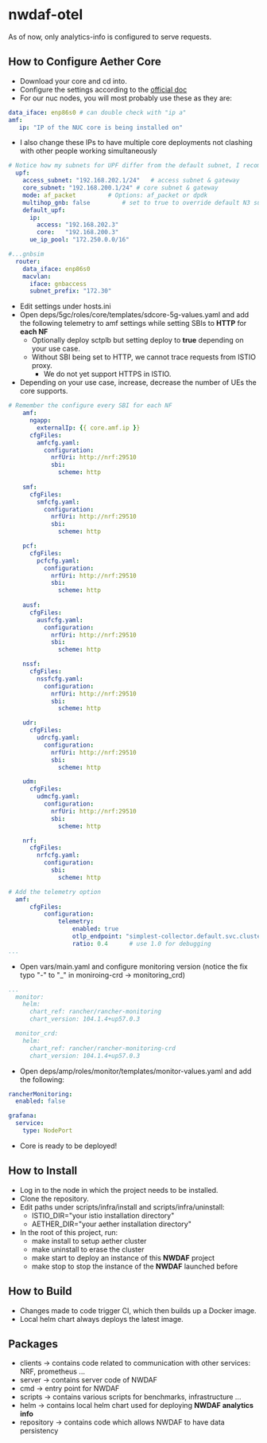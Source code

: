 # nwdaf-otel 

As of now, only analytics-info is configured to serve requests.

## How to Configure Aether Core

* Download your core and cd into.
* Configure the settings according to the [official doc](https://docs.aetherproject.org/master/onramp/start.html)
* For our nuc nodes, you will most probably use these as they are:
```yaml
data_iface: enp86s0 # can double check with "ip a"
amf:
   ip: "IP of the NUC core is being installed on"
```
* I also change these IPs to have multiple core deployments not clashing with other people working simultaneously
```yaml
# Notice how my subnets for UPF differ from the default subnet, I recommend changing your own subnets to a range unique to your deployment
  upf:
    access_subnet: "192.168.202.1/24"	# access subnet & gateway
    core_subnet: "192.168.200.1/24"	# core subnet & gateway
    mode: af_packet			# Options: af_packet or dpdk
    multihop_gnb: false			# set to true to override default N3 subnet
    default_upf:
      ip:
        access: "192.168.202.3"
        core:   "192.168.200.3"
      ue_ip_pool: "172.250.0.0/16"

#...gnbsim
  router:
    data_iface: enp86s0
    macvlan:
      iface: gnbaccess
      subnet_prefix: "172.30"
```
* Edit settings under hosts.ini
* Open deps/5gc/roles/core/templates/sdcore-5g-values.yaml and add the following telemetry to amf settings while setting SBIs to **HTTP** for **each NF**
  * Optionally deploy sctplb but setting deploy to **true** depending on your use case.
  * Without SBI being set to HTTP, we cannot trace requests from ISTIO proxy.
    * We do not yet support HTTPS in ISTIO.
* Depending on your use case, increase, decrease the number of UEs the core supports.
```yaml
# Remember the configure every SBI for each NF
    amf:
      ngapp:
        externalIp: {{ core.amf.ip }}
      cfgFiles:
        amfcfg.yaml:
          configuration:
            nrfUri: http://nrf:29510
            sbi:
              scheme: http
          
    smf:
      cfgFiles:
        smfcfg.yaml:
          configuration:
            nrfUri: http://nrf:29510
            sbi:
              scheme: http

    pcf:
      cfgFiles:
        pcfcfg.yaml:
          configuration:
            nrfUri: http://nrf:29510
            sbi:
              scheme: http
              
    ausf:
      cfgFiles:
        ausfcfg.yaml:
          configuration:
            nrfUri: http://nrf:29510
            sbi:
              scheme: http

    nssf:
      cfgFiles:
        nssfcfg.yaml:
          configuration:
            nrfUri: http://nrf:29510
            sbi:
              scheme: http

    udr:
      cfgFiles:
        udrcfg.yaml:
          configuration:
            nrfUri: http://nrf:29510
            sbi:
              scheme: http

    udm:
      cfgFiles:
        udmcfg.yaml:
          configuration:
            nrfUri: http://nrf:29510
            sbi:
              scheme: http

    nrf:
      cfgFiles:
        nrfcfg.yaml:
          configuration:
            sbi:
              scheme: http

# Add the telemetry option
  amf:
	  cfgFiles:
		  configuration:
			  telemetry:
				  enabled: true
				  otlp_endpoint: "simplest-collector.default.svc.cluster.local:4317"
				  ratio: 0.4      # use 1.0 for debugging                          # Optional; defaults to 1.0. If set to 0, AMF assumes 1.0.
...
```
* Open vars/main.yaml and configure monitoring version (notice the fix typo "-" to "_" in moniroing-crd -> monitoring_crd)
```yaml
...
  monitor:
    helm:
      chart_ref: rancher/rancher-monitoring
      chart_version: 104.1.4+up57.0.3

  monitor_crd:
    helm:
      chart_ref: rancher/rancher-monitoring-crd
      chart_version: 104.1.4+up57.0.3
```
* Open deps/amp/roles/monitor/templates/monitor-values.yaml and add the following:
```yaml
rancherMonitoring:
  enabled: false

grafana:
  service:
    type: NodePort
```
* Core is ready to be deployed!

## How to Install

* Log in to the node in which the project needs to be installed.
* Clone the repository.
* Edit paths under scripts/infra/install and scripts/infra/uninstall:
  * ISTIO_DIR="your istio installation directory"
  * AETHER_DIR="your aether installation directory"
* In the root of this project, run:
  * make install to setup aether cluster
  * make uninstall to erase the cluster
  * make start to deploy an instance of this **NWDAF** project
  * make stop to stop the instance of the **NWDAF** launched before

## How to Build

* Changes made to code trigger CI, which then builds up a Docker image.
* Local helm chart always deploys the latest image.

## Packages

* clients -> contains code related to communication with other services: NRF, prometheus ...
* server -> contains server code of NWDAF
* cmd -> entry point for NWDAF
* scripts -> contains various scripts for benchmarks, infrastructure ...
* helm -> contains local helm chart used for deploying **NWDAF analytics info**
* repository -> contains code which allows NWDAF to have data persistency